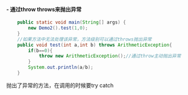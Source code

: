 #### - 通过throw throws来抛出异常
```java
    public static void main(String[] args) {
        new Demo2().test(1,0);
    }
    //如果方法中无法处理该异常，方法级别可以通过throws抛出异常
    public void test(int a,int b) throws ArithmeticException{
        if(b==0){
            throw new ArithmeticException();//通过throw主动抛出异常
        }
        System.out.println(a/b);
    }
```

抛出了异常的方法，在调用的时候要try catch